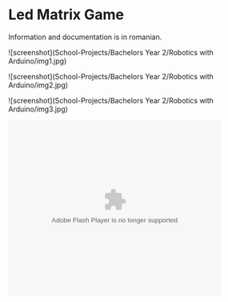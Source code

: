 # Led Matrix Game

Information and documentation is in romanian.

![screenshot](School-Projects/Bachelors Year 2/Robotics with Arduino/img1.jpg)

![screenshot](School-Projects/Bachelors Year 2/Robotics with Arduino/img2.jpg)

![screenshot](School-Projects/Bachelors Year 2/Robotics with Arduino/img3.jpg)

<object width="425" height="350">
  <param name="movie" value="School-Projects/Bachelors Year 2/Robotics with Arduino/trailer.mp4" />
  <param name="wmode" value="transparent" />
  <embed src="School-Projects/Bachelors Year 2/Robotics with Arduino/trailer.mp4"
         type="application/x-shockwave-flash"
         wmode="transparent" width="425" height="350" />
</object>
